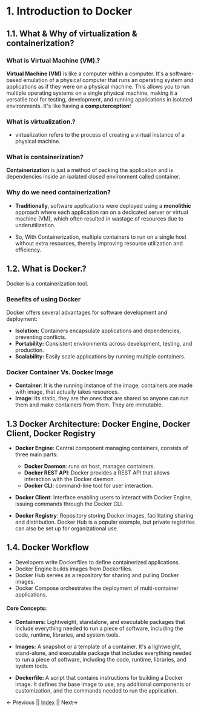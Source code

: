 # 1. Introduction to Docker

## 1.1. What & Why of virtualization & containerization?

### What is Virtual Machine (VM).?

**Virtual Machine (VM)** is like a computer within a computer. It's a software-based emulation of a physical computer that runs an operating system and applications as if they were on a physical machine. This allows you to run multiple operating systems on a single physical machine, making it a versatile tool for testing, development, and running applications in isolated environments. It's like having a **computerception**!

### What is virtualization.?

- virtualization refers to the process of creating a virtual instance of a physical machine.

### What is containerization?

**Containerization** is just a method of packing the application and is dependencies inside an isolated closed environment called container.

### Why do we need containerization?

- **Traditionally**, software applications were deployed using a **monolithic** approach where each application ran on a dedicated server or virtual machine (VM), which often resulted in wastage of resources due to underutilization.

- So, With Containerization, multiple containers to run on a single host without extra resources, thereby improving resource utilization and efficiency.

## 1.2. What is Docker.?

Docker is a containerization tool.

### Benefits of using Docker

Docker offers several advantages for software development and deployment:

- **Isolation:** Containers encapsulate applications and dependencies, preventing conflicts.
- **Portability:** Consistent environments across development, testing, and production.
- **Scalability:** Easily scale applications by running multiple containers.

### Docker Container Vs. Docker Image

- **Container**: It is the running instance of the image, containers are made with image, that actually takes resources.
- **Image**: Its static, they are the ones that are shared so anyone can run them and make containers from them. They are immutable.

## 1.3 Docker Architecture: Docker Engine, Docker Client, Docker Registry

- **Docker Engine**: Central component managing containers, consists of three main parts:

  - **Docker Daemon**: runs on host, manages containers.
  - **Docker REST API**: Docker provides a REST API that allows interaction with the Docker daemon.
  - **Docker CLI**: command-line tool for user interaction.

- **Docker Client**: Interface enabling users to interact with Docker Engine, issuing commands through the Docker CLI.

- **Docker Registry**: Repository storing Docker images, facilitating sharing and distribution. Docker Hub is a popular example, but private registries can also be set up for organizational use.

## 1.4. Docker Workflow

- Developers write Dockerfiles to define containerized applications.
- Docker Engine builds images from Dockerfiles.
- Docker Hub serves as a repository for sharing and pulling Docker images.
- Docker Compose orchestrates the deployment of multi-container applications.

#### Core Concepts:

- **Containers:** Lightweight, standalone, and executable packages that include everything needed to run a piece of software, including the code, runtime, libraries, and system tools.

- **Images:** A snapshot or a template of a container. It's a lightweight, stand-alone, and executable package that includes everything needed to run a piece of software, including the code, runtime, libraries, and system tools.

- **Dockerfile:** A script that contains instructions for building a Docker image. It defines the base image to use, any additional components or customization, and the commands needed to run the application.

← Previous || [Index](../README.md) || Next→
